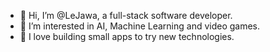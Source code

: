 - 👋 Hi, I’m @LeJawa, a full-stack software developer.
- 👀 I’m interested in AI, Machine Learning and video games.
- 🌱 I love building small apps to try new technologies.

<!---
LeJawa/LeJawa is a ✨ special ✨ repository because its `README.md` (this file) appears on your GitHub profile.
You can click the Preview link to take a look at your changes.
--->
